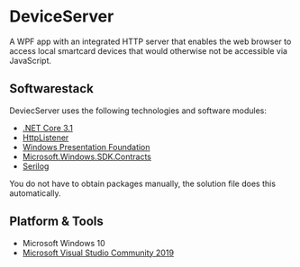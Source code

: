 # DeviceServer
A WPF app with an integrated HTTP server that enables the web browser to access local smartcard devices that would otherwise not be accessible via JavaScript.

## Softwarestack
DeviecServer uses the following technologies and software modules:
* [.NET Core 3.1](https://dotnet.microsoft.com/download/dotnet-core/3.1)
* [HttpListener](https://docs.microsoft.com/en-us/dotnet/api/system.net.httplistener?view=netcore-3.1)
* [Windows Presentation Foundation](https://docs.microsoft.com/en-us/dotnet/desktop-wpf/overview/?view=vs-2019) 
* [Microsoft.Windows.SDK.Contracts](https://docs.microsoft.com/en-us/windows/apps/desktop/modernize/desktop-to-uwp-enhance)
* [Serilog](https://github.com/serilog/serilog)

You do not have to obtain packages manually, the solution file does this automatically. 

## Platform & Tools
* Microsoft Windows 10 
* [Microsoft Visual Studio Community 2019](https://visualstudio.microsoft.com/vs/community/)
